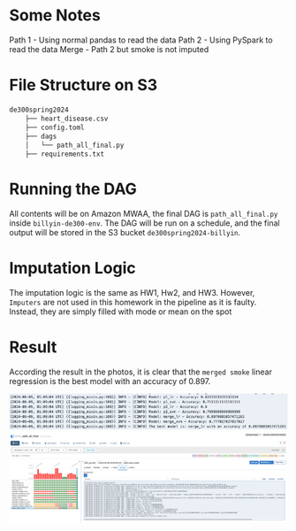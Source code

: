 # Some Notes
Path 1 - Using normal pandas to read the data
Path 2 - Using PySpark to read the data
Merge - Path 2 but smoke is not imputed

# File Structure on S3
```
de300spring2024
    ├── heart_disease.csv
    ├── config.toml
    ├── dags
    │   └── path_all_final.py
    ├── requirements.txt

```

# Running the DAG
All contents will be on Amazon MWAA, the final DAG is `path_all_final.py` inside `billyin-de300-env`. The DAG will be run on a schedule, and the final output will be stored in the S3 bucket `de300spring2024-billyin`.

# Imputation Logic
The imputation logic is the same as HW1, Hw2, and HW3. However, `Imputers` are not used in this homework in the pipeline as it is faulty. Instead, they are simply filled with mode or mean on the spot

# Result
According the result in the photos, it is clear that the `merged smoke` linear regression is the best model with an accuracy of 0.897.

![res1.png](res1.png)
![res2.png](res2.png)